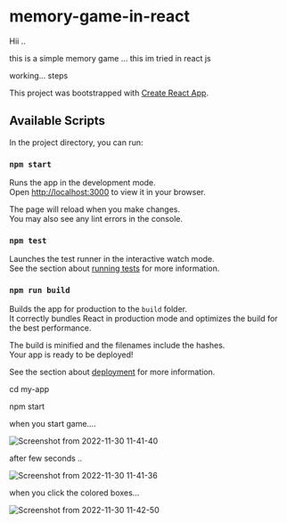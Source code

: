 # memory-game-in-react


Hii ..

this is a simple memory game ... this im tried in react js

working... steps



This project was bootstrapped with [Create React App](https://github.com/facebook/create-react-app).

## Available Scripts

In the project directory, you can run:

### `npm start`

Runs the app in the development mode.\
Open [http://localhost:3000](http://localhost:3000) to view it in your browser.

The page will reload when you make changes.\
You may also see any lint errors in the console.

### `npm test`

Launches the test runner in the interactive watch mode.\
See the section about [running tests](https://facebook.github.io/create-react-app/docs/running-tests) for more information.

### `npm run build`

Builds the app for production to the `build` folder.\
It correctly bundles React in production mode and optimizes the build for the best performance.

The build is minified and the filenames include the hashes.\
Your app is ready to be deployed!

See the section about [deployment](https://facebook.github.io/create-react-app/docs/deployment) for more information.


cd my-app

npm start




when you start game....




![Screenshot from 2022-11-30 11-41-40](https://user-images.githubusercontent.com/48754895/204721701-19bc313f-9191-41da-b8ad-c7d742655464.png)






after few seconds ..

![Screenshot from 2022-11-30 11-41-36](https://user-images.githubusercontent.com/48754895/204721761-685c4a68-e7f2-493d-bb02-b6d4db33f732.png)




when you click the colored boxes...


![Screenshot from 2022-11-30 11-42-50](https://user-images.githubusercontent.com/48754895/204721838-8316929c-fd2c-4075-9479-c1e530a0a7b7.png)



